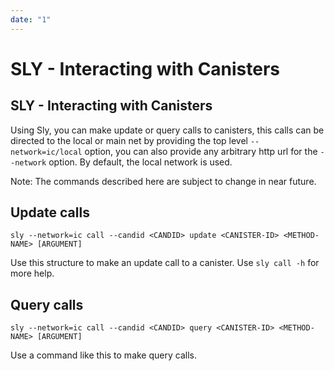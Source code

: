 ```yaml
---
date: "1"
---
```

# SLY - Interacting with Canisters

## SLY - Interacting with Canisters

Using Sly, you can make update or query calls to canisters, this calls can be directed to the
local or main net by providing the top level `--network=ic/local` option, you can also provide
any arbitrary http url for the `--network` option. By default, the local network is used.

Note: The commands described here are subject to change in near future.

## Update calls

`sly --network=ic call --candid <CANDID> update <CANISTER-ID> <METHOD-NAME> [ARGUMENT]`

Use this structure to make an update call to a canister. Use `sly call -h` for more help.

## Query calls

`sly --network=ic call --candid <CANDID> query <CANISTER-ID> <METHOD-NAME> [ARGUMENT]`

Use a command like this to make query calls.